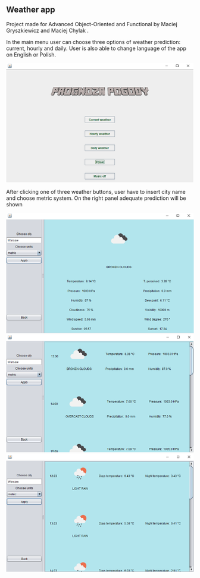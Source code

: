 ## Weather app

Project made for Advanced Object-Oriented and Functional by Maciej Gryszkiewicz and Maciej Chylak .

In the main menu user can choose three options of weather prediction: current, hourly and daily. User is also able to change language of the app on English or Polish. 

![Main menu](./pictures/image1.png)

After clicking one of three weather buttons, user have to insert city name and choose metric system. On the right panel adequate prediction will be shown

![Current weather](./pictures/image2.png)
![Hourly weather](./pictures/image3.png)
![Daily weather](./pictures/image4.png)